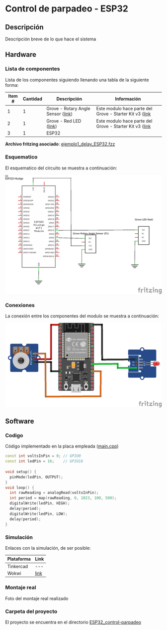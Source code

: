 # Control de parpadeo - ESP32

## Descripción

Descripción breve de lo que hace el sistema

## Hardware

### Lista de componentes

Lista de los componentes siguiendo llenando una tabla de la siguiente forma:

|Item #|Cantidad|Descripción|Información|
|---|---|---|---|
|1|1|Grove - Rotary Angle Sensor ([link](https://wiki.seeedstudio.com/Grove-Rotary_Angle_Sensor/))|Este modulo hace parte del Grove - Starter Kit v3 ([link](https://wiki.seeedstudio.com/Grove_Starter_Kit_v3/)|
|2|1|Grove - Red LED ([link](https://wiki.seeedstudio.com/Grove-Red_LED/))|Este modulo hace parte del Grove - Starter Kit v3 ([link](https://wiki.seeedstudio.com/Grove_Starter_Kit_v3/)|
|3|1|ESP32||

**Archivo fritzing asociado**: [ejemplo1_delay_ESP32.fzz](ejemplo1_delay_ESP32.fzz) 

### Esquematico

El esquematico del circuito se muestra a continuación:

![sch_ejemplo1](ejemplo1_delay_ESP32_sch.png)

### Conexiones

La conexión entre los componentes del modulo se muestra a continuación:

![sch_ejemplo1](ejemplo1_delay_ESP32_bb.png)

## Software

### Codigo

Código implementado en la placa empleada ([main.cpp](ESP32_control-parpadeo/src/main.cpp))

```C++
const int voltsInPin = 0; // GPIO0
const int ledPin = 16;    // GPIO16

void setup() {
  pinMode(ledPin, OUTPUT);
}
void loop() {
  int rawReading = analogRead(voltsInPin);
  int period = map(rawReading, 0, 1023, 100, 500);
  digitalWrite(ledPin, HIGH);
  delay(period);
  digitalWrite(ledPin, LOW);
  delay(period);
}
```

### Simulación

Enlaces con la simulación, de ser posible:

|Plataforma|Link|
|---|---|
|Tinkercad|---|
|Wokwi|[link](https://wokwi.com/projects/390853318294103041)|


### Montaje real

Foto del montaje real realizado


### Carpeta del proyecto

El proyecto se encuentra en el directorio [ESP32_control-parpadeo](ESP32_control-parpadeo/)

